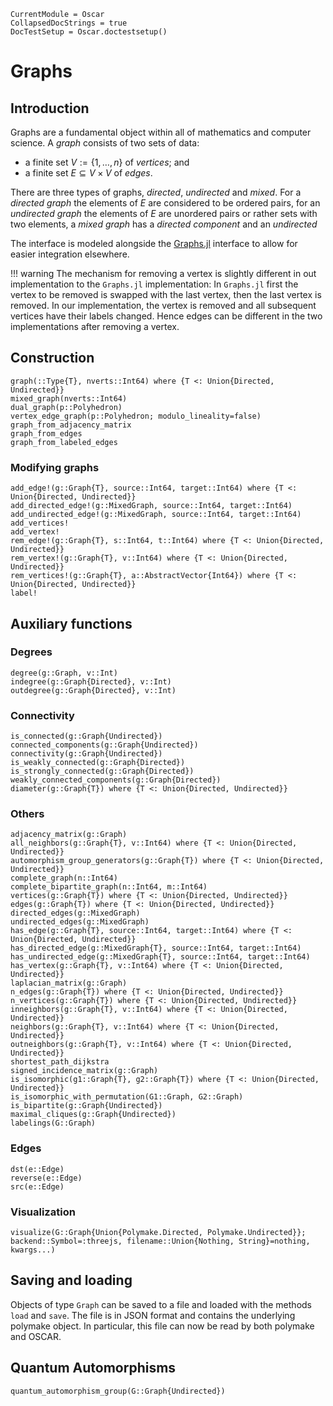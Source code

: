```@meta
CurrentModule = Oscar
CollapsedDocStrings = true
DocTestSetup = Oscar.doctestsetup()
```

# Graphs

## Introduction

Graphs are a fundamental object within all of mathematics and computer science.
A *graph* consists of two sets of data:

- a finite set $V := \{1,\ldots,n\}$ of *vertices*; and
- a finite set $E \subseteq V\times V$ of *edges*.

There are three types of graphs, *directed*, *undirected* and *mixed*. For a *directed
graph* the elements of $E$ are considered to be ordered pairs, for an
*undirected graph* the elements of $E$ are unordered pairs or rather sets with
two elements, a *mixed graph* has a *directed component* and an *undirected*

The interface is modeled alongside the
[Graphs.jl](https://juliagraphs.org/Graphs.jl/dev/) interface to
allow for easier integration elsewhere.

!!! warning
    The mechanism for removing a vertex is slightly different in out
    implementation to the `Graphs.jl` implementation: In `Graphs.jl` first
    the vertex to be removed is swapped with the last vertex, then the last
    vertex is removed. In our implementation, the vertex is removed and all
    subsequent vertices have their labels changed. Hence edges can be different
    in the two implementations after removing a vertex.

## Construction

```@docs
graph(::Type{T}, nverts::Int64) where {T <: Union{Directed, Undirected}}
mixed_graph(nverts::Int64)
dual_graph(p::Polyhedron)
vertex_edge_graph(p::Polyhedron; modulo_lineality=false)
graph_from_adjacency_matrix
graph_from_edges
graph_from_labeled_edges
```

### Modifying graphs
```@docs
add_edge!(g::Graph{T}, source::Int64, target::Int64) where {T <: Union{Directed, Undirected}}
add_directed_edge!(g::MixedGraph, source::Int64, target::Int64)
add_undirected_edge!(g::MixedGraph, source::Int64, target::Int64)
add_vertices!
add_vertex!
rem_edge!(g::Graph{T}, s::Int64, t::Int64) where {T <: Union{Directed, Undirected}}
rem_vertex!(g::Graph{T}, v::Int64) where {T <: Union{Directed, Undirected}}
rem_vertices!(g::Graph{T}, a::AbstractVector{Int64}) where {T <: Union{Directed, Undirected}}
label!
```

## Auxiliary functions

### Degrees
```@docs
degree(g::Graph, v::Int)
indegree(g::Graph{Directed}, v::Int)
outdegree(g::Graph{Directed}, v::Int)
```

### Connectivity
```@docs
is_connected(g::Graph{Undirected})
connected_components(g::Graph{Undirected})
connectivity(g::Graph{Undirected})
is_weakly_connected(g::Graph{Directed})
is_strongly_connected(g::Graph{Directed})
weakly_connected_components(g::Graph{Directed})
diameter(g::Graph{T}) where {T <: Union{Directed, Undirected}}
```

### Others
```@docs
adjacency_matrix(g::Graph)
all_neighbors(g::Graph{T}, v::Int64) where {T <: Union{Directed, Undirected}}
automorphism_group_generators(g::Graph{T}) where {T <: Union{Directed, Undirected}}
complete_graph(n::Int64)
complete_bipartite_graph(n::Int64, m::Int64)
vertices(g::Graph{T}) where {T <: Union{Directed, Undirected}}
edges(g::Graph{T}) where {T <: Union{Directed, Undirected}}
directed_edges(g::MixedGraph)
undirected_edges(g::MixedGraph)
has_edge(g::Graph{T}, source::Int64, target::Int64) where {T <: Union{Directed, Undirected}}
has_directed_edge(g::MixedGraph{T}, source::Int64, target::Int64)
has_undirected_edge(g::MixedGraph{T}, source::Int64, target::Int64)
has_vertex(g::Graph{T}, v::Int64) where {T <: Union{Directed, Undirected}}
laplacian_matrix(g::Graph)
n_edges(g::Graph{T}) where {T <: Union{Directed, Undirected}}
n_vertices(g::Graph{T}) where {T <: Union{Directed, Undirected}}
inneighbors(g::Graph{T}, v::Int64) where {T <: Union{Directed, Undirected}}
neighbors(g::Graph{T}, v::Int64) where {T <: Union{Directed, Undirected}}
outneighbors(g::Graph{T}, v::Int64) where {T <: Union{Directed, Undirected}}
shortest_path_dijkstra
signed_incidence_matrix(g::Graph)
is_isomorphic(g1::Graph{T}, g2::Graph{T}) where {T <: Union{Directed, Undirected}}
is_isomorphic_with_permutation(G1::Graph, G2::Graph)
is_bipartite(g::Graph{Undirected})
maximal_cliques(g::Graph{Undirected})
labelings(G::Graph)
```

### Edges
```@docs
dst(e::Edge)
reverse(e::Edge)
src(e::Edge)
```

### Visualization
```@docs
visualize(G::Graph{Union{Polymake.Directed, Polymake.Undirected}}; backend::Symbol=:threejs, filename::Union{Nothing, String}=nothing, kwargs...)
```
## Saving and loading

Objects of type `Graph` can be saved to a file and loaded with the methods
`load` and `save`.  The file is in JSON format and contains the underlying
polymake object. In particular, this file can now be read by both polymake and
OSCAR.

## Quantum Automorphisms
```@docs
quantum_automorphism_group(G::Graph{Undirected})
```

